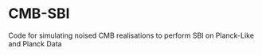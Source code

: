 # CMB-SBI
Code for simulating noised CMB realisations to perform SBI on Planck-Like and Planck Data
